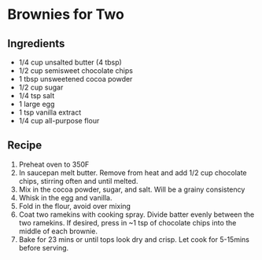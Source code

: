 # Brownies for Two


## Ingredients
* 1/4 cup unsalted butter (4 tbsp)
* 1/2 cup semisweet chocolate chips
* 1 tbsp unsweetened cocoa powder
* 1/2 cup sugar
* 1/4 tsp salt
* 1 large egg
* 1 tsp vanilla extract
* 1/4 cup all-purpose flour

## Recipe
1. Preheat oven to 350F
2. In saucepan melt butter. Remove from heat and add 1/2 cup chocolate chips, 
   stirring often and until melted.
3. Mix in the cocoa powder, sugar, and salt. Will be a grainy consistency
4. Whisk in the egg and vanilla.
5. Fold in the flour, avoid over mixing
6. Coat two ramekins with cooking spray. Divide batter evenly between the two ramekins. 
   If desired, press in ~1 tsp of chocolate chips into the middle of each brownie.
8. Bake for 23 mins or until tops look dry and crisp. Let cook for 5-15mins before serving.

